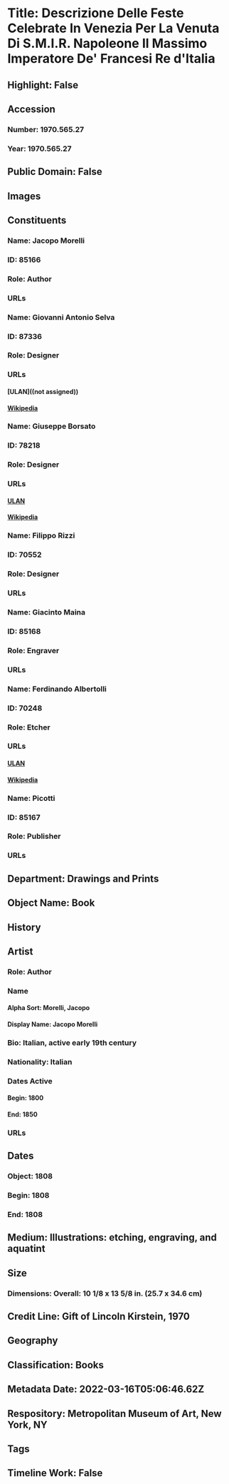# Title: Descrizione Delle Feste Celebrate In Venezia Per La Venuta Di S.M.I.R. Napoleone Il Massimo Imperatore De' Francesi Re d'Italia
## Highlight: False
## Accession
### Number: 1970.565.27
### Year: 1970.565.27
## Public Domain: False
## Images
## Constituents
### Name: Jacopo Morelli
### ID: 85166
### Role: Author
### URLs
### Name: Giovanni Antonio Selva
### ID: 87336
### Role: Designer
### URLs
#### [ULAN]((not assigned))
#### [Wikipedia](https://www.wikidata.org/wiki/Q363741)
### Name: Giuseppe Borsato
### ID: 78218
### Role: Designer
### URLs
#### [ULAN](http://vocab.getty.edu/page/ulan/500013497)
#### [Wikipedia](https://www.wikidata.org/wiki/Q552873)
### Name: Filippo Rizzi
### ID: 70552
### Role: Designer
### URLs
### Name: Giacinto Maina
### ID: 85168
### Role: Engraver
### URLs
### Name: Ferdinando Albertolli
### ID: 70248
### Role: Etcher
### URLs
#### [ULAN](http://vocab.getty.edu/page/ulan/500120291)
#### [Wikipedia](https://www.wikidata.org/wiki/Q3742539)
### Name: Picotti
### ID: 85167
### Role: Publisher
### URLs
## Department: Drawings and Prints
## Object Name: Book
## History
## Artist
### Role: Author
### Name
#### Alpha Sort: Morelli, Jacopo
#### Display Name: Jacopo Morelli
### Bio: Italian, active early 19th century
### Nationality: Italian
### Dates Active
#### Begin: 1800
#### End: 1850
### URLs
## Dates
### Object: 1808
### Begin: 1808
### End: 1808
## Medium: Illustrations: etching, engraving, and aquatint
## Size
### Dimensions: Overall: 10 1/8 x 13 5/8 in. (25.7 x 34.6 cm)
## Credit Line: Gift of Lincoln Kirstein, 1970
## Geography
## Classification: Books
## Metadata Date: 2022-03-16T05:06:46.62Z
## Respository: Metropolitan Museum of Art, New York, NY
## Tags
## Timeline Work: False